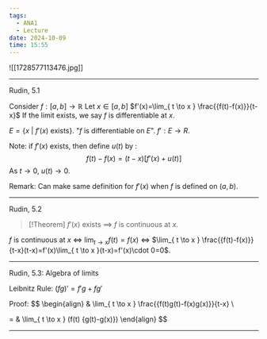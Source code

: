 ```yaml
---
tags:
  - ANA1
  - Lecture
date: 2024-10-09
time: 15:55
---
```

![[1728577113476.jpg]]

---

Rudin, 5.1

Consider $f: [a, b]\to \mathbb{R}$
Let $x\in[a, b]$
$f'(x)=\lim_{ t \to x } \frac{{f(t)-f(x)}}{t-x}$
If the limit exists, we say $f$ is differentiable at $x$.

$E=\{ x\ | \ f'(x) \text{ exists} \}$. "$f$ is differentiable on $E$". $f':E\to R$.

Note: if $f'(x)$ exists, then define $u(t)$ by :
$$
{f(t)-f(x)}=(t-x)[f'(x)+u(t)]
$$
As $t\to 0$, $u(t)\to 0$.

Remark: Can make same definition for $f'(x)$ when $f$ is defined on $(a, b)$.

---

Rudin, 5.2

>[!Theorem]
>$f'(x)$ exists $\implies$ $f$ is continuous at $x$.

$f$ is continuous at $x$ $\iff$ $\lim_{ t \to x }f(t)=f(x)$ $\iff$ $\lim_{ t \to x } \frac{{f(t)-f(x)}}{t-x}(t-x)=f'(x)\lim_{ t \to x }(t-x)=f'(x)\cdot 0=0$.

---

Rudin, 5.3: Algebra of limits

Leibnitz Rule: $(fg)'=f'g+fg'$

Proof:
$$
\begin{align}
 & \lim_{ t \to x } \frac{{f(t)g(t)-f(x)g(x)}}{t-x} \\

= & \lim_{ t \to x } (f(t) {g(t)-g(x)})
\end{align}
$$



---


